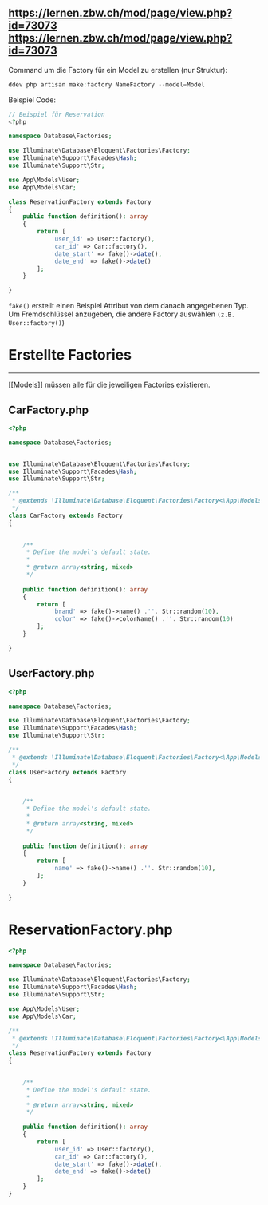 https://lernen.zbw.ch/mod/page/view.php?id=73073
https://lernen.zbw.ch/mod/page/view.php?id=73073
---
Command um die Factory für ein Model zu erstellen (nur Struktur):
```php
ddev php artisan make:factory NameFactory --model=Model
```

Beispiel Code:
```php
// Beispiel für Reservation
<?php

namespace Database\Factories;

use Illuminate\Database\Eloquent\Factories\Factory;
use Illuminate\Support\Facades\Hash;
use Illuminate\Support\Str;

use App\Models\User;
use App\Models\Car;

class ReservationFactory extends Factory
{
    public function definition(): array
    {
        return [
            'user_id' => User::factory(),
            'car_id' => Car::factory(),
            'date_start' => fake()->date(),
            'date_end' => fake()->date()
        ];
    }

}


```

`fake()` erstellt einen Beispiel Attribut von dem danach angegebenen Typ.
Um Fremdschlüssel anzugeben, die andere Factory auswählen `(z.B. User::factory()`)


# Erstellte Factories
---
[[Models]] müssen alle für die jeweiligen Factories existieren.
## CarFactory.php
```php
<?php

namespace Database\Factories;


use Illuminate\Database\Eloquent\Factories\Factory;
use Illuminate\Support\Facades\Hash;
use Illuminate\Support\Str;

/**
 * @extends \Illuminate\Database\Eloquent\Factories\Factory<\App\Models\User>
 */
class CarFactory extends Factory
{
    

    /**
     * Define the model's default state.
     *
     * @return array<string, mixed>
     */
    
    public function definition(): array
    {
        return [
            'brand' => fake()->name() .''. Str::random(10),
            'color' => fake()->colorName() .''. Str::random(10)
        ];
    }

}
```
## UserFactory.php
```php
<?php

namespace Database\Factories;

use Illuminate\Database\Eloquent\Factories\Factory;
use Illuminate\Support\Facades\Hash;
use Illuminate\Support\Str;

/**
 * @extends \Illuminate\Database\Eloquent\Factories\Factory<\App\Models\User>
 */
class UserFactory extends Factory
{
    

    /**
     * Define the model's default state.
     *
     * @return array<string, mixed>
     */
    
    public function definition(): array
    {
        return [
            'name' => fake()->name() .''. Str::random(10),
        ];
    }

}
```
# ReservationFactory.php
```php
<?php

namespace Database\Factories;

use Illuminate\Database\Eloquent\Factories\Factory;
use Illuminate\Support\Facades\Hash;
use Illuminate\Support\Str;

use App\Models\User;
use App\Models\Car;

/**
 * @extends \Illuminate\Database\Eloquent\Factories\Factory<\App\Models\User>
 */
class ReservationFactory extends Factory
{
    

    /**
     * Define the model's default state.
     *
     * @return array<string, mixed>
     */
    
    public function definition(): array
    {
        return [
            'user_id' => User::factory(),
            'car_id' => Car::factory(),
            'date_start' => fake()->date(),
            'date_end' => fake()->date()
        ];
    }
}
```
